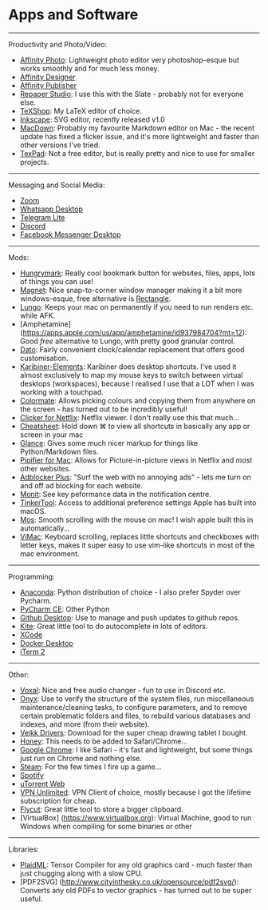 # Apps and Software

---
Productivity and Photo/Video:

- [Affinity Photo](https://affinity.serif.com/en-gb/photo/): Lightweight photo editor very photoshop-esque but works smoothly and for much less money.
- [Affinity Designer](https://affinity.serif.com/en-gb/designer/)
- [Affinity Publisher](https://affinity.serif.com/en-gb/publisher/)
- [Repaper Studio](https://www.iskn.co/repaper/app/): I use this with the Slate - probably not for everyone else.
- [TeXShop](https://pages.uoregon.edu/koch/texshop/obtaining.html): My LaTeX editor of choice.
- [Inkscape](https://inkscape.org): SVG editor, recently released v1.0
- [MacDown](https://macdown.uranusjr.com): Probably my favourite Markdown editor on Mac - the recent update has fixed a flicker issue, and it's more lightweight and faster than other versions I've tried.
- [TexPad](https://apps.apple.com/sg/app/texpad-latex-editor/id458866234?mt=12): Not a free editor, but is really pretty and nice to use for smaller projects.

---
Messaging and Social Media:

- [Zoom](https://zoom.us)
- [Whatsapp Desktop](https://www.whatsapp.com/download)
- [Telegram Lite](https://apps.apple.com/sg/app/telegram-lite/id946399090?mt=12)
- [Discord](https://discord.com)
- [Facebook Messenger Desktop](https://www.messenger.com/desktop)

---
Mods:

- [Hungrymark](https://apps.apple.com/sg/app/hungrymark/id1482778901?mt=12): Really cool bookmark button for websites, files, apps, lots of things you can use!
- [Magnet](https://apps.apple.com/sg/app/magnet/id441258766?mt=12): Nice snap-to-corner window manager making it a bit more windows-esque, free alternative is [Rectangle](https://rectangleapp.com).
- [Lungo](https://apps.apple.com/sg/app-bundle/sindres-menu-bar-bundle/id1439413445?mt=12): Keeps your mac on permanently if you need to run renders etc. while AFK.
- [Amphetamine] (https://apps.apple.com/us/app/amphetamine/id937984704?mt=12): Good *free* alternative to Lungo, with pretty good granular control.
- [Dato](https://apps.apple.com/sg/app/dato/id1470584107?mt=12): Fairly convenient clock/calendar replacement that offers good customisation.
- [Karibiner-Elements](https://karabiner-elements.pqrs.org): Karibiner does desktop shortcuts. I've used it almost exclusively to map my mouse keys to switch between virtual desktops (workspaces), because I realised I use that a LOT when I was working with a touchpad.
- [Colormate](https://apps.apple.com/us/app/colormate-picker-organizer/id1514980873?mt=12): Allows picking colours and copying them from anywhere on the screen - has turned out to be incredibly useful!
- [Clicker for Netflix](https://www.dbklabs.com/clicker-for-netflix/): Netflix viewer. I don't really use this that much...
- [Cheatsheet](https://www.macupdate.com/app/mac/43222/cheatsheet): Hold down ⌘ to view all shortcuts in basically any app or screen in your mac
- [Glance](https://github.com/samuelmeuli/glance): Gives some much nicer markup for things like Python/Markdown files.
- [Pipifier for Mac](https://apps.apple.com/sg/app/pipifier-pip-for-nearly-every-video/id1160374471?mt=12): Allows for Picture-in-picture views in Netflix and *most* other websites.
- [Adblocker Plus](https://adblockplus.org): "Surf the web with no annoying ads" - lets me turn on and off ad blocking for each website.
- [Monit](https://apps.apple.com/sg/app/monit/id1014850245?mt=12): See key peformance data in the notification centre.
- [TinkerTool](https://www.bresink.com/osx/TinkerTool.html): Access to additional preference settings Apple has built into macOS.
- [Mos](https://mos.caldis.me): Smooth scrolling with the mouse on mac! I wish apple built this in automatically...
- [ViMac](https://vimacapp.com): Keyboard scrolling, replaces little shortcuts and checkboxes with letter keys, makes it super easy to use vim-like shortcuts in most of the mac environment.

---
Programming:

- [Anaconda](https://www.anaconda.com): Python distribution of choice - I also prefer Spyder over Pycharm.
- [PyCharm CE](https://www.jetbrains.com/pycharm/download/#section=mac): Other Python 
- [Github Desktop](https://desktop.github.com): Use to manage and push updates to github repos.
- [Kite](https://kite.com): Great little tool to do autocomplete in lots of editors.
- [XCode](https://apps.apple.com/sg/app/xcode/id497799835?mt=12)
- [Docker Desktop](https://www.docker.com/products/docker-desktop)
- [iTerm 2](https://www.iterm2.com)

---
Other:

- [Voxal](https://www.nchsoftware.com/voicechanger/index.html): Nice and free audio changer - fun to use in Discord etc.
- [Onyx](https://www.titanium-software.fr/en/onyx.html): Use to verify the structure of the system files, run miscellaneous maintenance/cleaning tasks, to configure parameters, and to remove certain problematic folders and files, to rebuild various databases and indexes, and more (from their website).
- [Veikk Drivers](https://www.veikk.com/nav/14.html): Download for the super cheap drawing tablet I bought.
- [Honey](https://www.joinhoney.com): This needs to be added to Safari/Chrome...
- [Google Chrome](https://www.google.com/chrome/?brand=CHBD&gclid=CjwKCAjwlZf3BRABEiwA8Q0qq1U6FBS7dI6rz1GcJLd2BwiHtOp5P_oOO9Otw7YVDWN-0PnIEIEDnxoCtK8QAvD_BwE&gclsrc=aw.ds): I like Safari - it's fast and lightweight, but some things just run on Chrome and nothing else.
- [Steam](https://store.steampowered.com): For the few times I fire up a game...
- [Spotify](https://www.spotify.com/uk/download/mac/)
- [uTorrent Web](https://www.utorrent.com)
- [VPN Unlimited](https://www.vpnunlimitedapp.com): VPN Client of choice, mostly because I got the lifetime subscription for cheap.
- [Flycut](https://apps.apple.com/sg/app/flycut-clipboard-manager/id442160987?mt=12): Great little tool to store a bigger clipboard.
- [VirtualBox] (https://www.virtualbox.org): Virtual Machine, good to run Windows when compiling for some binaries or other

---
Libraries:

- [PlaidML](https://plaidml.github.io/plaidml/): Tensor Compiler for any old graphics card - much faster than just chugging along with a slow CPU.
- [PDF2SVG] (http://www.cityinthesky.co.uk/opensource/pdf2svg/): Converts any old PDFs to vector graphics - has turned out to be super useful.

